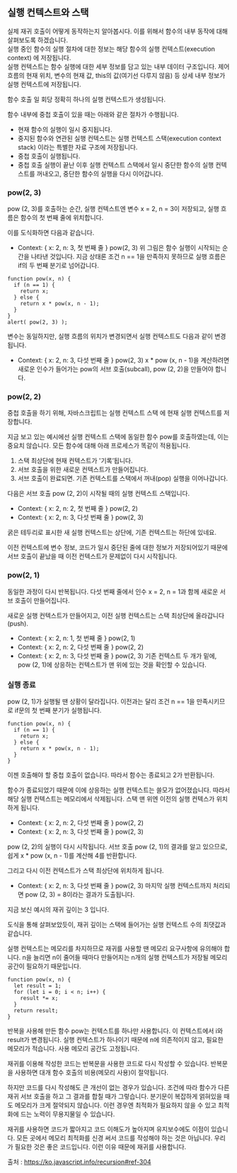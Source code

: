 ## 실행 컨텍스트와 스택
실제 재귀 호출이 어떻게 동작하는지 알아봅시다. 이를 위해서 함수의 내부 동작에 대해 살펴보도록 하겠습니다.  
실행 중인 함수의 실행 절차에 대한 정보는 해당 함수의 실행 컨텍스트(execution context) 에 저장됩니다.  
실행 컨텍스트는 함수 실행에 대한 세부 정보를 담고 있는 내부 데이터 구조입니다. 제어 흐름의 현재 위치, 변수의 현재 값, this의 값(여기선 다루지 않음) 등 상세 내부 정보가 실행 컨텍스트에 저장됩니다.  

함수 호출 일 회당 정확히 하나의 실행 컨텍스트가 생성됩니다.

함수 내부에 중첩 호출이 있을 때는 아래와 같은 절차가 수행됩니다.

- 현재 함수의 실행이 일시 중지됩니다.
- 중지된 함수와 연관된 실행 컨텍스트는 실행 컨텍스트 스택(execution context stack) 이라는 특별한 자료 구조에 저장됩니다.
- 중첩 호출이 실행됩니다.
- 중첩 호출 실행이 끝난 이후 실행 컨텍스트 스택에서 일시 중단한 함수의 실행 컨텍스트를 꺼내오고, 중단한 함수의 실행을 다시 이어갑니다.

### pow(2, 3)
pow (2, 3)를 호출하는 순간, 실행 컨텍스트엔 변수 x = 2, n = 3이 저장되고, 실행 흐름은 함수의 첫 번째 줄에 위치합니다.

이를 도식화하면 다음과 같습니다.

- Context: {  x: 2, n: 3, 첫 번째 줄 } pow(2, 3)
위 그림은 함수 실행이 시작되는 순간을 나타낸 것입니다. 지금 상태론 조건 n == 1을 만족하지 못하므로 실행 흐름은 if의 두 번째 분기로 넘어갑니다.
```
function pow(x, n) {
  if (n == 1) {
    return x;
  } else {
    return x * pow(x, n - 1);
  }
}
alert( pow(2, 3) );
```
변수는 동일하지만, 실행 흐름의 위치가 변경되면서 실행 컨텍스트도 다음과 같이 변경됩니다.

- Context: { x: 2, n: 3, 다섯 번째 줄 } pow(2, 3)
x * pow (x, n - 1)을 계산하려면 새로운 인수가 들어가는 pow의 서브 호출(subcall), pow (2, 2)을 만들어야 합니다.

### pow(2, 2)
중첩 호출을 하기 위해, 자바스크립트는 실행 컨텍스트 스택 에 현재 실행 컨텍스트를 저장합니다.

지금 보고 있는 예시에선 실행 컨텍스트 스택에 동일한 함수 pow를 호출하였는데, 이는 중요치 않습니다. 모든 함수에 대해 아래 프로세스가 똑같이 적용됩니다.

1. 스택 최상단에 현재 컨텍스트가 '기록’됩니다.
2. 서브 호출을 위한 새로운 컨텍스트가 만들어집니다.
3. 서브 호출이 완료되면. 기존 컨텍스트를 스택에서 꺼내(pop) 실행을 이어나갑니다.

다음은 서브 호출 pow (2, 2)이 시작될 때의 실행 컨텍스트 스택입니다.

- Context: { x: 2, n: 2, 첫 번째 줄 } pow(2, 2)
- Context: { x: 2, n: 3, 다섯 번째 줄 } pow(2, 3)

굵은 테두리로 표시한 새 실행 컨텍스트는 상단에, 기존 컨텍스트는 하단에 있네요.

이전 컨텍스트에 변수 정보, 코드가 일시 중단된 줄에 대한 정보가 저장되어있기 때문에 서브 호출이 끝났을 때 이전 컨텍스트가 문제없이 다시 시작됩니다.

### pow(2, 1)
동일한 과정이 다시 반복됩니다. 다섯 번째 줄에서 인수 x = 2, n = 1과 함께 새로운 서브 호출이 만들어집니다.

새로운 실행 컨텍스트가 만들어지고, 이전 실행 컨텍스트는 스택 최상단에 올라갑니다(push).

- Context: { x: 2, n: 1, 첫 번째 줄 } pow(2, 1)
- Context: { x: 2, n: 2, 다섯 번째 줄 } pow(2, 2)
- Context: { x: 2, n: 3, 다섯 번째 줄 } pow(2, 3)
기존 컨텍스트 두 개가 밑에, pow (2, 1)에 상응하는 컨텍스트가 맨 위에 있는 것을 확인할 수 있습니다.

### 실행 종료
pow (2, 1)가 실행될 땐 상황이 달라집니다. 이전과는 달리 조건 n == 1을 만족시키므로 if문의 첫 번째 분기가 실행됩니다.

```
function pow(x, n) {
  if (n == 1) {
    return x;
  } else {
    return x * pow(x, n - 1);
  }
}
```

이젠 호출해야 할 중첩 호출이 없습니다. 따라서 함수는 종료되고 2가 반환됩니다.

함수가 종료되었기 때문에 이에 상응하는 실행 컨텍스트는 쓸모가 없어졌습니다. 따라서 해당 실행 컨텍스트는 메모리에서 삭제됩니다. 스택 맨 위엔 이전의 실행 컨텍스가 위치하게 됩니다.

- Context: { x: 2, n: 2, 다섯 번째 줄 } pow(2, 2)
- Context: { x: 2, n: 3, 다섯 번째 줄 } pow(2, 3)

pow (2, 2)의 실행이 다시 시작됩니다. 서브 호출 pow (2, 1)의 결과를 알고 있으므로, 쉽게 x * pow (x, n - 1)를 계산해 4를 반환합니다.

그리고 다시 이전 컨텍스트가 스택 최상단에 위치하게 됩니다.

- Context: { x: 2, n: 3, 다섯 번째 줄 } pow(2, 3)
마지막 실행 컨텍스트까지 처리되면 pow (2, 3) = 8이라는 결과가 도출됩니다.

지금 보신 예시의 재귀 깊이는 3 입니다.

도식을 통해 살펴보았듯이, 재귀 깊이는 스택에 들어가는 실행 컨텍스트 수의 최댓값과 같습니다.

실행 컨텍스트는 메모리를 차지하므로 재귀를 사용할 땐 메모리 요구사항에 유의해야 합니다. n을 늘리면 n이 줄어들 때마다 만들어지는 n개의 실행 컨텍스트가 저장될 메모리 공간이 필요하기 때문입니다.

```
function pow(x, n) {
  let result = 1;
  for (let i = 0; i < n; i++) {
    result *= x;
  }
  return result;
}
```

반복을 사용해 만든 함수 pow는 컨텍스트를 하나만 사용합니다. 이 컨텍스트에서 i와 result가 변경됩니다. 실행 컨텍스트가 하나이기 때문에 n에 의존적이지 않고, 필요한 메모리가 적습니다. 사용 메모리 공간도 고정됩니다.

재귀를 이용해 작성한 코드는 반복문을 사용한 코드로 다시 작성할 수 있습니다. 반복문을 사용하면 대개 함수 호출의 비용(메모리 사용)이 절약됩니다.

하지만 코드를 다시 작성해도 큰 개선이 없는 경우가 있습니다. 조건에 따라 함수가 다른 재귀 서브 호출을 하고 그 결과를 합칠 때가 그렇습니다. 분기문이 복잡하게 얽혀있을 때도 메모리가 크게 절약되지 않습니다. 이런 경우엔 최적화가 필요하지 않을 수 있고 최적화에 드는 노력이 무용지물일 수 있습니다.

재귀를 사용하면 코드가 짧아지고 코드 이해도가 높아지며 유지보수에도 이점이 있습니다. 모든 곳에서 메모리 최적화를 신경 써서 코드를 작성해야 하는 것은 아닙니다. 우리가 필요한 것은 좋은 코드입니다. 이런 이유 때문에 재귀를 사용합니다.

출처 : https://ko.javascript.info/recursion#ref-304